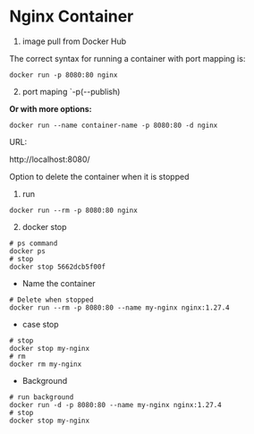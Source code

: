 # Nginx Container

1. image pull from Docker Hub

The correct syntax for running a container with port mapping is:
```shell
docker run -p 8080:80 nginx
```

2. port maping
`-p(--publish)

**Or with more options:**

```shell
docker run --name container-name -p 8080:80 -d nginx
```

URL:

http://localhost:8080/

Option to delete the container when it is stopped

1. run
```shell
docker run --rm -p 8080:80 nginx
```

2. docker stop
```shell
# ps command
docker ps
# stop
docker stop 5662dcb5f00f
```

* Name the container

```shell
# Delete when stopped
docker run --rm -p 8080:80 --name my-nginx nginx:1.27.4
```

* case stop
```shell
# stop
docker stop my-nginx
# rm
docker rm my-nginx
```

* Background

```shell
# run background
docker run -d -p 8080:80 --name my-nginx nginx:1.27.4
# stop
docker stop my-nginx
```